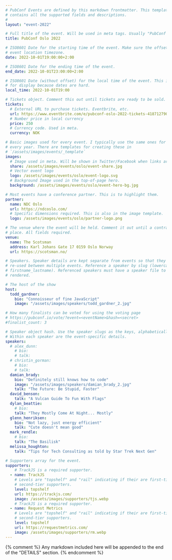 ```yaml
---
# PubConf Events are defined by this markdown frontmatter. This template
# contains all the supported fields and descriptions.
#
layout: "event-2022"

# Full title of the event. Will be used in meta tags. Usually "PubConf City Year"
title: PubConf Oslo 2022

# ISO8601 Date for the starting time of the event. Make sure the offset is in the
# event location timezone.
date: 2022-10-01T19:00:00+2:00

# ISO8601 Date for the ending time of the event.
end_date: 2022-10-01T23:00:00+2:00

# ISO8601 Date (without offset) for the local time of the event. This is used
# for display because dates are hard.
local_time: 2022-10-01T19:00

# Tickets object. Comment this out until tickets are ready to be sold.
tickets:
  # External URL to purchase tickets. Eventbrite, etc.
  url: https://www.eventbrite.com/e/pubconf-oslo-2022-tickets-418712790227
  # Number price in local currency
  price: 250
  # Currency code. Used in meta.
  currency: NOK

# Basic images used for every event. I typically use the same ones for a location
# every year. There are templates for creating these in
# `/assets/images/events/_template`
images:
  # Image used in meta. Will be shown in Twitter/Facebook when links are shared.
  share: /assets/images/events/oslo/event-share.jpg
  # Vector event logo
  logo: /assets/images/events/oslo/event-logo.svg
  # Background Image used in the top-of-page hero.
  background: /assets/images/events/oslo/event-hero-bg.jpg

# Most events have a conference partner. This is to highlight them.
partner:
  name: NDC Oslo
  url: https://ndcoslo.com/
  # Specific dimensions required. This is also in the image template.
  logo: /assets/images/events/oslo/partner-logo.png

# The venue where the event will be held. Comment it out until a contract is in
# place. All fields required.
venue:
  name: The Scotsman
  address: Karl Johans Gate 17 0159 Oslo Norway
  url: https://scotsman.no/

# Speakers. Speaker details are kept separate from events so that they can be
# re-used between multiple events. Reference a speaker by slug (lowercase,
# firstname_lastname). Referenced speakers must have a speaker file to be
# rendered.

# The host of the show
host:
  todd_gardner:
    bio: "Connoisseur of fine JavaScript"
    image: "/assets/images/speakers/todd_gardner_2.jpg"

# How many finalists can be voted for using the voting page
# https://pubconf.io/vote/?event=<eventName>&hash=<secret>
#finalist_count: 3

# Speaker object hash. Use the speaker slugs as the keys, alphabetically listed.
# Within each speaker are the event-specific details.
speakers:
  # alex_dunn:
    # bio:
    # talk:
  # christin_gorman:
    # bio:
    # talk:
  damian_brady:
    bio: "Definitely still knows how to code"
    image: "/assets/images/speakers/damian_brady_2.jpg"
    talk: "The Future: Be Stupid, Faster"
  david_benson:
    talk: "A Vulcan Guide To Fun With Flags"
  dylan_beattie:
    # bio:
    talk: "They Mostly Come At Night... Mostly"
  glenn_henriksen:
    bio: "Not lazy, just energy efficient"
    talk: "Cute doesn't mean good"
  mark_rendle:
    # bio:
    talk: "The Basilisk"
  melissa_houghton:
    talk: "Tips for Tech Consulting as told by Star Trek Next Gen"

# Supporters array for the event.
supporters:
    # TrackJS is a required supporter.
  - name: TrackJS
    # Levels are "topshelf" and "rail" indicating if their are first-tier or
    # second-tier supporters.
    level: topshelf
    url: https://trackjs.com/
    image: /assets/images/supporters/tjs.webp
    # TrackJS is a required supporter.
  - name: Request Metrics
    # Levels are "topshelf" and "rail" indicating if their are first-tier or
    # second-tier supporters.
    level: topshelf
    url: https://requestmetrics.com/
    image: /assets/images/supporters/rm.webp
---
```


{% comment %}
Any markdown included here will be appended to the end of the "DETAILS" section.
{% endcomment %}
